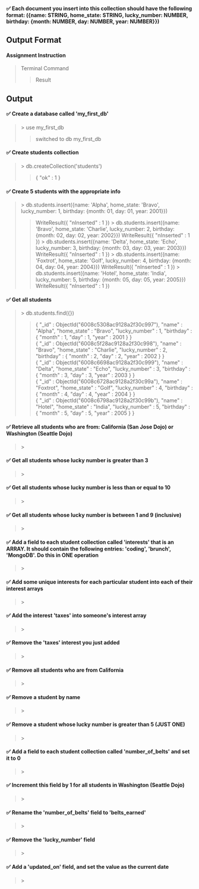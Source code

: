 
#### :white_check_mark: Each document you insert into this collection should have the following format: ({name: STRING, home_state: STRING, lucky_number: NUMBER, birthday: {month: NUMBER, day: NUMBER, year: NUMBER}})

## Output Format
#### Assignment Instruction
> Terminal Command
>> Result

## Output
#### :white_check_mark: Create a database called 'my_first_db'
>\> use my_first_db
>> switched to db my_first_db

#### :white_check_mark: Create students collection
>\> db.createCollection('students')
>>{ "ok" : 1 }
#### :white_check_mark: Create 5 students with the appropriate info
>\> db.students.insert({name: 'Alpha', home_state: 'Bravo', lucky_number: 1, birthday: {month: 01, day: 01, year: 2001}})
>> WriteResult({ "nInserted" : 1 })
>\> db.students.insert({name: 'Bravo', home_state: 'Charlie', lucky_number: 2, birthday: {month: 02, day: 02, year: 2002}})
>> WriteResult({ "nInserted" : 1 })
>\> db.students.insert({name: 'Delta', home_state: 'Echo', lucky_number: 3, birthday: {month: 03, day: 03, year: 2003}})
>> WriteResult({ "nInserted" : 1 })
>\> db.students.insert({name: 'Foxtrot', home_state: 'Golf', lucky_number: 4, birthday: {month: 04, day: 04, year: 2004}})
>> WriteResult({ "nInserted" : 1 })
>\> db.students.insert({name: 'Hotel', home_state: 'India', lucky_number: 5, birthday: {month: 05, day: 05, year: 2005}})
>> WriteResult({ "nInserted" : 1 })
#### :white_check_mark: Get all students
>\> db.students.find({})
>> { "_id" : ObjectId("6008c5308ac9128a2f30c997"), "name" : "Alpha", "home_state" : "Bravo", "lucky_number" : 1, "birthday" : { "month" : 1, "day" : 1, "year" : 2001 } }<br/>
>> { "_id" : ObjectId("6008c5f28ac9128a2f30c998"), "name" : "Bravo", "home_state" : "Charlie", "lucky_number" : 2, "birthday" : { "month" : 2, "day" : 2, "year" : 2002 } }<br/>
>> { "_id" : ObjectId("6008c6698ac9128a2f30c999"), "name" : "Delta", "home_state" : "Echo", "lucky_number" : 3, "birthday" : { "month" : 3, "day" : 3, "year" : 2003 } }<br/>
>> { "_id" : ObjectId("6008c6728ac9128a2f30c99a"), "name" : "Foxtrot", "home_state" : "Golf", "lucky_number" : 4, "birthday" : { "month" : 4, "day" : 4, "year" : 2004 } }<br/>
>> { "_id" : ObjectId("6008c6798ac9128a2f30c99b"), "name" : "Hotel", "home_state" : "India", "lucky_number" : 5, "birthday" : { "month" : 5, "day" : 5, "year" : 2005 } }
#### :white_check_mark: Retrieve all students who are from: California (San Jose Dojo) or Washington (Seattle Dojo)
>\>
>>
#### :white_check_mark: Get all students whose lucky number is greater than 3
>\>
>>
#### :white_check_mark: Get all students whose lucky number is less than or equal to 10
>\>
>>
#### :white_check_mark: Get all students whose lucky number is between 1 and 9 (inclusive)
>\>
>>
#### :white_check_mark: Add a field to each student collection called 'interests' that is an ARRAY. It should contain the following entries: 'coding', 'brunch', 'MongoDB'. Do this in ONE operation
>\>
>>
#### :white_check_mark: Add some unique interests for each particular student into each of their interest arrays
>\>
>>
#### :white_check_mark: Add the interest 'taxes' into someone's interest array
>\>
>>
#### :white_check_mark: Remove the 'taxes' interest you just added
>\>
>>
#### :white_check_mark: Remove all students who are from California
>\>
>>
#### :white_check_mark: Remove a student by name
>\>
>>
#### :white_check_mark: Remove a student whose lucky number is greater than 5 (JUST ONE)
>\>
>>
#### :white_check_mark: Add a field to each student collection called 'number_of_belts' and set it to 0
>\>
>>
#### :white_check_mark: Increment this field by 1 for all students in Washington (Seattle Dojo)
>\>
>>
#### :white_check_mark: Rename the 'number_of_belts' field to 'belts_earned'
>\>
>>
#### :white_check_mark: Remove the 'lucky_number' field
>\>
>>
#### :white_check_mark: Add a 'updated_on' field, and set the value as the current date
>\>
>>